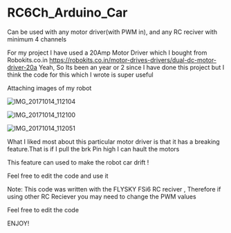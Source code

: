 # RC6Ch_Arduino_Car
Can be used with any motor driver(with PWM in), and any RC reciver with minimum 4 channels

For my project I have used a 20Amp Motor Driver which I bought from Robokits.co.in
https://robokits.co.in/motor-drives-drivers/dual-dc-motor-driver-20a
Yeah, So Its been an year or 2 since I have done this project but I think the code for this which I wrote is super useful

Attaching images of my robot

![IMG_20171014_112104](https://user-images.githubusercontent.com/34794384/87040584-8e3e4e00-c20e-11ea-86c2-22bbf86b1c86.jpg)


![IMG_20171014_112100](https://user-images.githubusercontent.com/34794384/87040619-9d250080-c20e-11ea-99fc-8c1d1bbdca4a.jpg)


![IMG_20171014_112051](https://user-images.githubusercontent.com/34794384/87040651-a8782c00-c20e-11ea-95f8-149f0ce1c06e.jpg)

What I liked most about this particular motor driver is that it has a breaking feature.That is if I pull the brk Pin high I can hault the motors

This feature can used to make the robot car drift !

Feel free to edit the code and use it 

Note: This code was written with the FLYSKY FSi6 RC reciver , Therefore if using other RC Reciever you may need to change the PWM values 

Feel free to edit the code

ENJOY!
